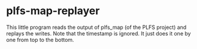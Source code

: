plfs-map-replayer
=================

This little program reads the output of plfs_map (of the PLFS project) and replays the writes. Note that the timestamp is ignored. It just does it one by one from top to the bottom.

